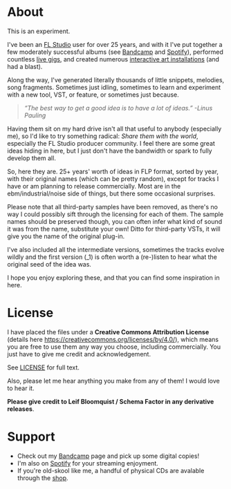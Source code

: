 
# About

This is an experiment.

I've been an [FL Studio](https://www.image-line.com/fl-studio) user for over 25 years, and with it I've put together a few moderately successful albums (see [Bandcamp](https://schemafactor.bandcamp.com/) and [Spotify](https://open.spotify.com/artist/5wzWljjWgXBPQ9DhiRUqxp)), performed countless [live gigs](https://schemafactor.com/videos/), and created numerous [interactive art installations](https://schemafactor.com/photos/) (and had a blast).

Along the way, I've generated literally thousands of little snippets, melodies, song fragments.  Sometimes just idling, sometimes to learn and experiment with a new tool, VST, or feature, or sometimes just because.

> *“The best way to get a good idea is to have a lot of ideas.” -Linus Pauling*

Having them sit on my hard drive isn't all that useful to anybody (especially me), so I'd like to try something radical: _Share them with the world_, especially the FL Studio producer community.  I feel there are some great ideas hiding in here, but I just don't have the bandwidth or spark to fully develop them all.

So, here they are.  25+ years' worth of ideas in FLP format, sorted by year, with their original names (which can be pretty random), except for tracks I have or am planning to release commercially.  Most are in the ebm/industrial/noise side of things, but there some occasional surprises.

Please note that all third-party samples have been removed, as there's no way I could possibly sift through the licensing for each of them.  The sample names should be preserved though, you can often infer what kind of sound it was from the name, substitute your own!  Ditto for third-party VSTs, it will give you the name of the original plug-in.

I've also included all the intermediate versions, sometimes the tracks evolve wildly and the first version (_1) is often worth a (re-)listen to hear what the original seed of the idea was.

I hope you enjoy exploring these, and that you can find some inspiration in here.


# License

I have placed the files under a **Creative Commons Attribution License** (details here https://creativecommons.org/licenses/by/4.0/), which means you are free to use them any way you choose, including commercially.  You just have to give me credit and acknowledgement. 

See [LICENSE](https://raw.githubusercontent.com/LeifBloomquist/LexiconOfUnfinishedLoops/refs/heads/main/LICENCE) for full text.

Also, please let me hear anything you make from any of them!   I would love to hear it.

**Please give credit to Leif Bloomquist / Schema Factor in any derivative releases**.


# Support

* Check out my [Bandcamp](https://schemafactor.bandcamp.com/) page and pick up some digital copies!
* I'm also on [Spotify](https://open.spotify.com/artist/5wzWljjWgXBPQ9DhiRUqxp) for your streaming enjoyment.
* If you're old-skool like me, a handful of physical CDs are avalable through the [shop](https://schemafactor.com/shop/).








